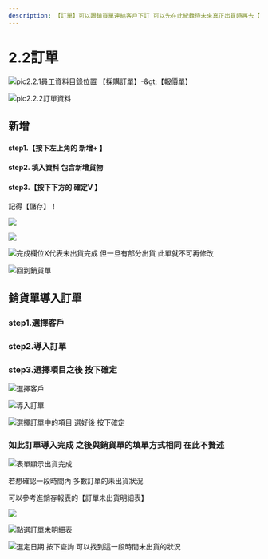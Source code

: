 ```yaml
---
description: 【訂單】可以跟銷貨單連結客戶下訂 可以先在此紀錄待未來真正出貨時再去【銷貨單】將客戶所訂購的物品出貨已下訂未出貨的部分可在報表查詢
---
```


# 2.2訂單

![pic2.2.1&#x54E1;&#x5DE5;&#x8CC7;&#x6599;&#x76EE;&#x9304;&#x4F4D;&#x7F6E; &#x3010;&#x63A1;&#x8CFC;&#x8A02;&#x55AE;&#x3011;-&amp;gt;&#x3010;&#x5831;&#x50F9;&#x55AE;&#x3011;](../.gitbook/assets/jie-tu-20191130-xia-wu-6.41.41.jpg)

![pic2.2.2&#x8A02;&#x55AE;&#x8CC7;&#x6599; ](../.gitbook/assets/jie-tu-20191130-xia-wu-6.45.07.jpg)



## 新增

#### step1.【按下左上角的 新增+ 】

#### step2.  填入資料     包含新增貨物       

#### step3.【按下下方的 確定V 】

記得【儲存】！

![](../.gitbook/assets/jie-tu-20191130-xia-wu-7.00.29.jpg)

![](../.gitbook/assets/jie-tu-20191130-xia-wu-7.00.46.jpg)

![&#x5B8C;&#x6210;&#x6B04;&#x4F4D;X&#x4EE3;&#x8868;&#x672A;&#x51FA;&#x8CA8;&#x5B8C;&#x6210; &#x4F46;&#x4E00;&#x65E6;&#x6709;&#x90E8;&#x5206;&#x51FA;&#x8CA8; &#x6B64;&#x55AE;&#x5C31;&#x4E0D;&#x53EF;&#x518D;&#x4FEE;&#x6539; ](../.gitbook/assets/jie-tu-20191130-xia-wu-7.02.28.jpg)

![&#x56DE;&#x5230;&#x92B7;&#x8CA8;&#x55AE;](../.gitbook/assets/jie-tu-20191130-xia-wu-7.05.48.jpg)

## 銷貨單導入訂單

### step1.選擇客戶

### step2.導入訂單

### step3.選擇項目之後 按下確定

![&#x9078;&#x64C7;&#x5BA2;&#x6236;](../.gitbook/assets/jie-tu-20191130-xia-wu-7.10.42.jpg)

![&#x5C0E;&#x5165;&#x8A02;&#x55AE;](../.gitbook/assets/jie-tu-20191130-xia-wu-7.08.30.jpg)

![&#x9078;&#x64C7;&#x8A02;&#x55AE;&#x4E2D;&#x7684;&#x9805;&#x76EE; &#x9078;&#x597D;&#x5F8C; &#x6309;&#x4E0B;&#x78BA;&#x5B9A;](../.gitbook/assets/jie-tu-20191130-xia-wu-7.12.07.jpg)

### 如此訂單導入完成 之後與銷貨單的填單方式相同 在此不贅述

![&#x8868;&#x55AE;&#x986F;&#x793A;&#x51FA;&#x8CA8;&#x5B8C;&#x6210;](../.gitbook/assets/jie-tu-20191130-xia-wu-7.15.55.jpg)

  
若想確認一段時間內 多數訂單的未出貨狀況

可以參考進銷存報表的【訂單未出貨明細表】

![](../.gitbook/assets/jie-tu-20191130-xia-wu-7.17.42.jpg)

![&#x9EDE;&#x9078;&#x8A02;&#x55AE;&#x672A;&#x660E;&#x7D30;&#x8868;](../.gitbook/assets/jie-tu-20191130-xia-wu-7.18.09.jpg)

![&#x9078;&#x5B9A;&#x65E5;&#x671F; &#x6309;&#x4E0B;&#x67E5;&#x8A62; &#x53EF;&#x4EE5;&#x627E;&#x5230;&#x9019;&#x4E00;&#x6BB5;&#x6642;&#x9593;&#x672A;&#x51FA;&#x8CA8;&#x7684;&#x72C0;&#x6CC1;](../.gitbook/assets/jie-tu-20191130-xia-wu-7.23.43.jpg)

